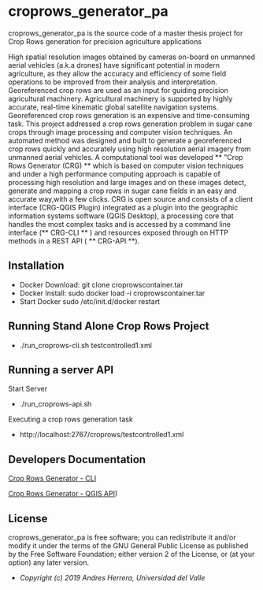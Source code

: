 # croprows_generator_pa

croprows_generator_pa is the source code of a master thesis project for Crop Rows generation for precision agriculture applications

High spatial resolution images obtained by cameras on-board on unmanned aerial vehicles (a.k.a drones) have significant potential in modern agriculture, as they allow the accuracy and efficiency of some field operations to be improved from their analysis and interpretation. Georeferenced crop rows are used as an input for guiding precision agricultural machinery. Agricultural machinery is supported by highly accurate, real-time kinematic global satellite navigation systems. Georeferenced crop rows generation is an expensive and time-consuming task. This project addressed a crop rows generation problem in sugar cane crops through image processing and computer vision techniques. An automated method was designed and built to generate a georeferenced crop rows  quickly and accurately using high resolution aerial imagery from unmanned aerial vehicles. A computational tool was developed ** "Crop Rows Generator (CRG) ** which is based on computer vision techniques and under a high performance computing approach is capable of processing high resolution and large images and on these images detect, generate and mapping a crop rows in sugar cane fields in an easy and accurate way,with a few clicks. CRG is open source and consists of a client interface (CRG-QGIS Plugin) integrated as a plugin into the geographic information systems software (QGIS Desktop), a processing core that handles the most complex tasks and is accessed by a command line interface (** CRG-CLI ** ) and resources exposed through on HTTP methods in a REST API ( ** CRG-API **).

## Installation

* Docker Download:
    git clone croprowscontainer.tar
* Docker Install:
    sudo docker load -i croprowscontainer.tar
* Start Docker
    sudo /etc/init.d/docker restart

## Running Stand Alone Crop Rows Project 

* ./run_croprows-cli.sh testcontrolled1.xml

## Running a server API 

Start Server

* ./run_croprows-api.sh 

Executing a crop rows generation task

* http://localhost:2767/croprows/testcontrolled1.xml

## Developers Documentation

[Crop Rows Generator - CLI](http://54.186.237.120/croprowsgenerator/crg_cli/html/index.html)

[Crop Rows Generator - QGIS API](http://54.186.237.120/croprowsgenerator/crg_plugin/html/index.html))


## License

croprows_generator_pa is free software; you can redistribute it and/or modify it under the terms of the GNU General Public License as published by the Free Software Foundation; either version 2 of the License, or (at your option) any later version.

* <em>Copyright (c) 2019 Andres Herrera, Universidad del Valle</em>
